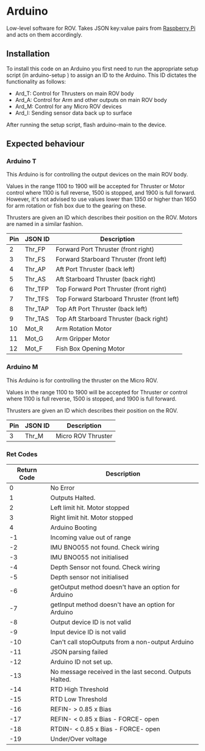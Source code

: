 # Arduino

Low-level software for ROV. Takes JSON key:value pairs from [Raspberry Pi](https://github.com/ncl-ROVers/raspberry-pi) and acts on them accordingly.

## Installation

To install this code on an Arduino you first need to run the appropriate setup script (in arduino-setup ) to assign an ID to the Arduino. This ID dictates the functionality as follows:

* Ard_T: Control for Thrusters on main ROV body
* Ard_A: Control for Arm and other outputs on main ROV body
* Ard_M: Control for any Micro ROV devices
* Ard_I: Sending sensor data back up to surface

After running the setup script, flash arduino-main to the device.

## Expected behaviour

### Arduino T

This Arduino is for controlling the output devices on the main ROV body.

Values in the range 1100 to 1900 will be accepted for Thruster or Motor control where 1100 is full reverse, 1500 is stopped, and 1900 is full forward. However, it's not advised to use values lower than 1350 or higher than 1650 for arm rotation or fish box due to the gearing on these.

Thrusters are given an ID which describes their position on the ROV. Motors are named in a similar fashion.

| Pin | JSON ID | Description                                 |
|-----|---------|---------------------------------------------|
| 2   | Thr_FP  | Forward Port Thruster (front right)         |
| 3   | Thr_FS  | Forward Starboard Thruster (front left)     |
| 4   | Thr_AP  | Aft Port Thruster (back left)               |
| 5   | Thr_AS  | Aft Starboard Thruster (back right)         |
| 6   | Thr_TFP | Top Forward Port Thruster (front right)     |
| 7   | Thr_TFS | Top Forward Starboard Thruster (front left) |
| 8   | Thr_TAP | Top Aft Port Thruster (back left)           |
| 9   | Thr_TAS | Top Aft Starboard Thruster (back right)     |
| 10  | Mot_R   | Arm Rotation Motor                          |
| 11  | Mot_G   | Arm Gripper Motor                           |
| 12  | Mot_F   | Fish Box Opening Motor                      |

### Arduino M

This Arduino is for controlling the thruster on the Micro ROV.

Values in the range 1100 to 1900 will be accepted for Thruster or control where 1100 is full reverse, 1500 is stopped, and 1900 is full forward.

Thrusters are given an ID which describes their position on the ROV.

| Pin | JSON ID | Description                                 |
|-----|---------|---------------------------------------------|
| 3   | Thr_M   | Micro ROV Thruster                          |


### Ret Codes

| Return Code   | Description                                               |
|---------------|-----------------------------------------------------------|
|    0          | No Error                                                  |
|    1          | Outputs Halted.                                           |
|    2          | Left limit hit. Motor stopped                             |
|    3          | Right limit hit. Motor stopped                            |
|    4          | Arduino Booting                                           |
|   -1          | Incoming value out of range                               |
|   -2          | IMU BNO055 not found. Check wiring                        |
|   -3          | IMU BNO055 not initialised                                |
|   -4          | Depth Sensor not found. Check wiring                      |
|   -5          | Depth sensor not initialised                              |
|   -6          | getOutput method doesn't have an option for Arduino       |
|   -7          | getInput method doesn't have an option for Arduino        |
|   -8          | Output device ID is not valid                             |
|   -9          | Input device ID is not valid                              |
|   -10         | Can't call stopOutputs from a non-output Arduino          |
|   -11         | JSON parsing failed                                       |
|   -12         | Arduino ID not set up.                                    |
|   -13         | No message received in the last second. Outputs Halted.   |
|   -14         | RTD High Threshold                                        |
|   -15         | RTD Low Threshold                                         |
|   -16         | REFIN- > 0.85 x Bias                                      |
|   -17         | REFIN- < 0.85 x Bias - FORCE- open                        |
|   -18         | RTDIN- < 0.85 x Bias - FORCE- open                        |
|   -19         | Under/Over voltage                                        |
